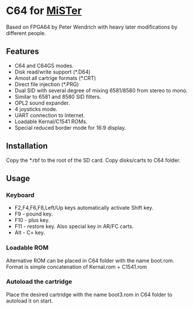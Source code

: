 # C64 for [MiSTer](https://github.com/MiSTer-devel/Main_MiSTer/wiki)

Based on FPGA64 by Peter Wendrich with heavy later modifications by different people.

## Features
- C64 and C64GS modes.
- Disk read/write support (*.D64)
- Amost all cartrige formats (*.CRT)
- Direct file injection (*.PRG)
- Dual SID with several degree of mixing 6581/8580 from stereo to mono.
- Similar to 6581 and 8580 SID filters.
- OPL2 sound expander.
- 4 joysticks mode.
- UART connection to Internet.
- Loadable Kernal/C1541 ROMs.
- Special reduced border mode for 16:9 display.

## Installation
Copy the *.rbf to the root of the SD card. Copy disks/carts to C64 folder.

## Usage

### Keyboard
* F2,F4,F6,F8,Left/Up keys automatically activate Shift key.
* F9 - pound key.
* F10 - plus key.
* F11 - restore key. Also special key in AR/FC carts.
* Alt - C= key.

### Loadable ROM
Alternative ROM can be placed in C64 folder with the name boot.rom.
Format is simple concatenation of Kernal.rom + C1541.rom

### Autoload the cartridge
Place the desired cartridge with the name boot3.rom in C64 folder to autoload it on start.
